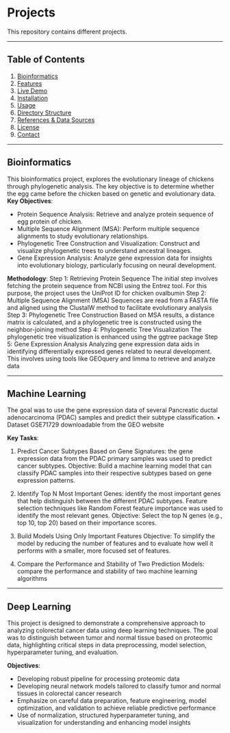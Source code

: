 # Projects

This repository contains different projects.

---

## Table of Contents

1. [Bioinformatics](#bioinformatics)  
2. [Features](#features)  
3. [Live Demo](#live-demo)  
4. [Installation](#installation)  
5. [Usage](#usage)  
6. [Directory Structure](#directory-structure)  
7. [References & Data Sources](#references--data-sources)  
8. [License](#license)  
9. [Contact](#contact)

---

## Bioinformatics

This bioinformatics project, explores the evolutionary lineage of chickens through phylogenetic analysis. The key objective is to determine whether the egg came before the chicken based on genetic and evolutionary data.
**Key Objectives**:
- Protein Sequence Analysis: Retrieve and analyze protein sequence of egg protein of chicken.
- Multiple Sequence Alignment (MSA): Perform multiple sequence alignments to study evolutionary relationships.
- Phylogenetic Tree Construction and Visualization: Construct and visualize phylogenetic trees to understand ancestral lineages.
- Gene Expression Analysis: Analyze gene expression data for insights into evolutionary biology, particularly focusing on neural development.

**Methodology**:
Step 1: Retrieving Protein Sequence
The initial step involves fetching the protein sequence from NCBI using the Entrez tool. For this purpose, the project uses the UniProt ID for chicken ovalbumin
Step 2: Multiple Sequence Alignment (MSA)
Sequences are read from a FASTA file and aligned using the ClustalW method to facilitate evolutionary analysis
Step 3: Phylogenetic Tree Construction
Based on MSA results, a distance matrix is calculated, and a phylogenetic tree is constructed using the neighbor-joining method
Step 4: Phylogenetic Tree Visualization
The phylogenetic tree visualization is enhanced using the ggtree package
Step 5: Gene Expression Analysis
Analyzing gene expression data aids in identifying differentially expressed genes related to neural development. This involves using tools like GEOquery and limma to retrieve and analyze data


---

## Machine Learning
The goal was to use the gene expression data of several Pancreatic ductal adenocarcinoma (PDAC) samples and predict their subtype classification.
• Dataset GSE71729 downloadable from the GEO website

**Key Tasks**:
1. Predict Cancer Subtypes Based on Gene Signatures: the gene expression data from the PDAC primary samples was used to predict cancer subtypes.
Objective: Build a machine learning model that can classify PDAC samples into their respective subtypes based on gene expression patterns.

2. Identify Top N Most Important Genes: identify the most important genes that help distinguish between the different PDAC subtypes. Feature selection techniques like Random Forest feature importance was used to identify the most relevant genes.
Objective: Select the top N genes (e.g., top 10, top 20) based on their importance scores.

3. Build Models Using Only Important Features
Objective: To simplify the model by reducing the number of features and to evaluate how well it performs with a smaller, more focused set of features.

4. Compare the Performance and Stability of Two Prediction Models: compare the performance and stability of two machine learning algorithms

---

## Deep Learning
This project is designed to demonstrate a comprehensive approach to analyzing colorectal cancer data using deep learning techniques. The goal was to distinguish between tumor and normal tissue based on proteomic data, highlighting critical steps in data preprocessing, model selection, hyperparameter tuning, and evaluation.

**Objectives**:
- Developing robust pipeline for processing proteomic data
- Developing neural network models tailored to classify tumor and normal tissues in colorectal cancer research
- Emphasize on careful data preparation, feature engineering, model optimization, and validation to achieve reliable predictive performance
- Use of normalization, structured hyperparameter tuning, and visualization for understanding and enhancing model insights
